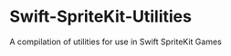 Swift-SpriteKit-Utilities
=========================

A compilation of utilities for use in Swift SpriteKit Games
